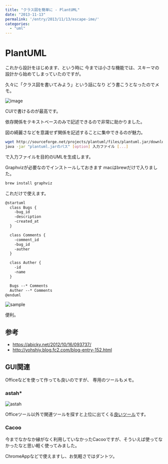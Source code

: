```yaml
---
title: "クラス図を簡単に - PlantUML"
date: "2013-11-13"
permalink: '/entry/2013/11/13/escape-ime/'
categories:
  - "uml"
---
```

# PlantUML

これから設計をはじめます、という時に
今までは小さな機能では、スキーマの設計から始めてしまっていたのですが。

久々に「クラス図を書いてみよう」という話になり
どう書こうとなったのでメモ。

![image](http://plantuml.sourceforge.net/logoc.png)

CUIで書けるのが最高です。

依存関係をテキストベースのみで記述できるので非常に助かりました。

図の綺麗さなどを意識せず関係を記述することに集中できるのが魅力。

```bash
wget http://sourceforge.net/projects/plantuml/files/plantuml.jar/download -O plantuml.jar
java -jar "plantuml.jarのパス" [option] 入力ファイル [...]
```

で入力ファイルを目的のUMLを生成します。

Graphvizが必要なのでインストールしておきます
macはbrewだけで入りました。

```bash
brew install graphviz
```

これだけで使えます。

```markdown
@startuml
  class Bugs {
    -bug_id
    -description
    -created_at
  }

  class Comments {
    -comment_id
    -bug_id
    -auther
  }

  class Auther {
    -id
    -name
  }

  Bugs --* Comments
  Auther --* Comments
@enduml
```

![sample](https://dl.dropboxusercontent.com/u/9060848/PlantUML/PlantUML.png)

便利。

## 参考

- <https://abicky.net/2012/10/16/093737/>
- <http://yohshiy.blog.fc2.com/blog-entry-152.html>

## GUI関連

Officeなどを使って作っても良いのですが、
専用のツールもメモ。

### astah*

![astah](http://astah-cdn2.change-vision.com/ja/images/stories/logo/astah_community_rectangle_m.png.pagespeed.ce.C-174ew438.png)

Officeツール以外で関連ツールを探すと上位に出てくる[良いツール](http://astah.change-vision.com/ja/product/astah-community.html)です。

### Cacoo

今までなかなか縁がなく利用していなかったCacooですが、そういえば使ってなかったなと思い軽く使ってみました。

ChromeAppなどで使えますし、お気軽さではダントツ。
